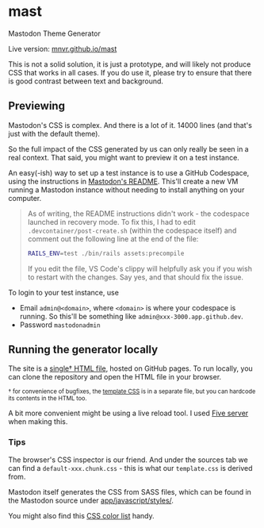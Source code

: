 # mast

Mastodon Theme Generator

Live version: [mnvr.github.io/mast](https://mnvr.github.io/mast/)

This is not a solid solution, it is just a prototype, and will likely not
produce CSS that works in all cases. If you do use it, please try to ensure that
there is good contrast between text and background.

## Previewing

Mastodon's CSS is complex. And there is a lot of it. 14000 lines (and that's
just with the default theme).

So the full impact of the CSS generated by us can only really be seen in a real
context. That said, you might want to preview it on a test instance.

An easy(-ish) way to set up a test instance is to use a GitHub Codespace, using
the instructions in [Mastodon's
README](https://github.com/mastodon/mastodon#github-codespaces). This'll create
a new VM running a Mastodon instance without needing to install anything on your
computer.

> As of writing, the README instructions didn't work - the codespace launched in
> recovery mode. To fix this, I had to edit `.devcontainer/post-create.sh`
> (within the codespace itself) and comment out the following line at the end of
> the file:
>
> ```sh
> RAILS_ENV=test ./bin/rails assets:precompile
> ```
>
> If you edit the file, VS Code's clippy will helpfully ask you if you wish to
> restart with the changes. Say yes, and that should fix the issue.

To login to your test instance, use

* Email `admin@<domain>`, where `<domain>` is where your codespace is running.
  So this'll be something like `admin@xxx-3000.app.github.dev`.
* Password `mastodonadmin`

## Running the generator locally

The site is a [single† HTML file](docs/index.html), hosted on GitHub pages. To
run locally, you can clone the repository and open the HTML file in your
browser.

<small>† for convenience of bugfixes, the [template CSS](docs/template.css) is
in a separate file, but you can hardcode its contents in the HTML too.</small>

A bit more convenient might be using a live reload tool. I used [Five
server](https://github.com/yandeu/five-server-vscode) when making this.

### Tips

The browser's CSS inspector is our friend. And under the sources tab we can find
a `default-xxx.chunk.css` - this is what our `template.css` is derived from.

Mastodon itself generates the CSS from SASS files, which can be found in the
Mastodon source under
[app/javascript/styles/](https://github.com/mastodon/mastodon/tree/main/app/javascript/styles).

You might also find this [CSS color list](https://mrmr.io/css-colors) handy.
